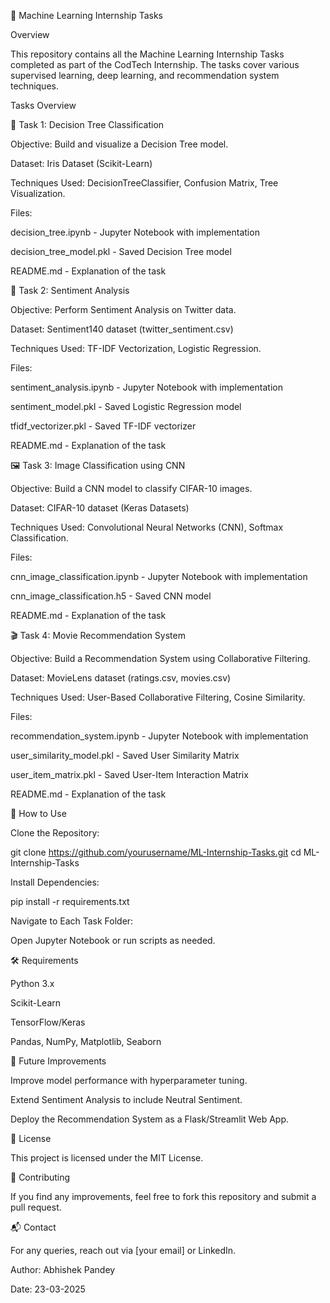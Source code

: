 📌 Machine Learning Internship Tasks

Overview

This repository contains all the Machine Learning Internship Tasks completed as part of the CodTech Internship. The tasks cover various supervised learning, deep learning, and recommendation system techniques.

Tasks Overview

🚀 Task 1: Decision Tree Classification

Objective: Build and visualize a Decision Tree model.

Dataset: Iris Dataset (Scikit-Learn)

Techniques Used: DecisionTreeClassifier, Confusion Matrix, Tree Visualization.

Files:

decision_tree.ipynb - Jupyter Notebook with implementation

decision_tree_model.pkl - Saved Decision Tree model

README.md - Explanation of the task

📝 Task 2: Sentiment Analysis

Objective: Perform Sentiment Analysis on Twitter data.

Dataset: Sentiment140 dataset (twitter_sentiment.csv)

Techniques Used: TF-IDF Vectorization, Logistic Regression.

Files:

sentiment_analysis.ipynb - Jupyter Notebook with implementation

sentiment_model.pkl - Saved Logistic Regression model

tfidf_vectorizer.pkl - Saved TF-IDF vectorizer

README.md - Explanation of the task

🖼️ Task 3: Image Classification using CNN

Objective: Build a CNN model to classify CIFAR-10 images.

Dataset: CIFAR-10 dataset (Keras Datasets)

Techniques Used: Convolutional Neural Networks (CNN), Softmax Classification.

Files:

cnn_image_classification.ipynb - Jupyter Notebook with implementation

cnn_image_classification.h5 - Saved CNN model

README.md - Explanation of the task

🎬 Task 4: Movie Recommendation System

Objective: Build a Recommendation System using Collaborative Filtering.

Dataset: MovieLens dataset (ratings.csv, movies.csv)

Techniques Used: User-Based Collaborative Filtering, Cosine Similarity.

Files:

recommendation_system.ipynb - Jupyter Notebook with implementation

user_similarity_model.pkl - Saved User Similarity Matrix

user_item_matrix.pkl - Saved User-Item Interaction Matrix

README.md - Explanation of the task

🔧 How to Use

Clone the Repository:

git clone https://github.com/yourusername/ML-Internship-Tasks.git
cd ML-Internship-Tasks

Install Dependencies:

pip install -r requirements.txt

Navigate to Each Task Folder:

Open Jupyter Notebook or run scripts as needed.

🛠️ Requirements

Python 3.x

Scikit-Learn

TensorFlow/Keras

Pandas, NumPy, Matplotlib, Seaborn

📌 Future Improvements

Improve model performance with hyperparameter tuning.

Extend Sentiment Analysis to include Neutral Sentiment.

Deploy the Recommendation System as a Flask/Streamlit Web App.

📜 License

This project is licensed under the MIT License.

🤝 Contributing

If you find any improvements, feel free to fork this repository and submit a pull request.

📬 Contact

For any queries, reach out via [your email] or LinkedIn.

Author: Abhishek Pandey

Date: 23-03-2025
